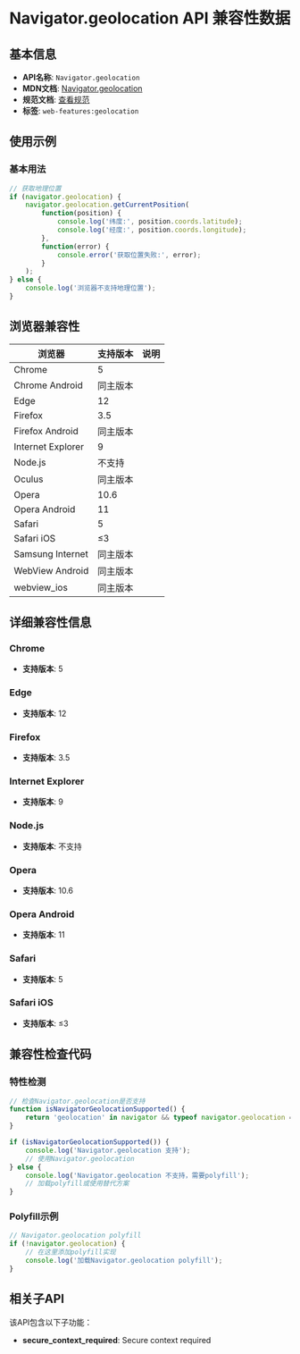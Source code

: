 # Navigator.geolocation API 兼容性数据

## 基本信息

- **API名称**: `Navigator.geolocation`
- **MDN文档**: [Navigator.geolocation](https://developer.mozilla.org/docs/Web/API/Navigator/geolocation)
- **规范文档**: [查看规范](https://w3c.github.io/geolocation/#dom-navigator-geolocation)
- **标签**: `web-features:geolocation`

## 使用示例

### 基本用法

```javascript
// 获取地理位置
if (navigator.geolocation) {
    navigator.geolocation.getCurrentPosition(
        function(position) {
            console.log('纬度:', position.coords.latitude);
            console.log('经度:', position.coords.longitude);
        },
        function(error) {
            console.error('获取位置失败:', error);
        }
    );
} else {
    console.log('浏览器不支持地理位置');
}
```

## 浏览器兼容性

| 浏览器 | 支持版本 | 说明 |
|--------|----------|------|
| Chrome | 5 |  |
| Chrome Android | 同主版本 |  |
| Edge | 12 |  |
| Firefox | 3.5 |  |
| Firefox Android | 同主版本 |  |
| Internet Explorer | 9 |  |
| Node.js | 不支持 |  |
| Oculus | 同主版本 |  |
| Opera | 10.6 |  |
| Opera Android | 11 |  |
| Safari | 5 |  |
| Safari iOS | ≤3 |  |
| Samsung Internet | 同主版本 |  |
| WebView Android | 同主版本 |  |
| webview_ios | 同主版本 |  |

## 详细兼容性信息

### Chrome

- **支持版本**: 5

### Edge

- **支持版本**: 12

### Firefox

- **支持版本**: 3.5

### Internet Explorer

- **支持版本**: 9

### Node.js

- **支持版本**: 不支持

### Opera

- **支持版本**: 10.6

### Opera Android

- **支持版本**: 11

### Safari

- **支持版本**: 5

### Safari iOS

- **支持版本**: ≤3

## 兼容性检查代码

### 特性检测

```javascript
// 检查Navigator.geolocation是否支持
function isNavigatorGeolocationSupported() {
    return 'geolocation' in navigator && typeof navigator.geolocation === 'function';
}

if (isNavigatorGeolocationSupported()) {
    console.log('Navigator.geolocation 支持');
    // 使用Navigator.geolocation
} else {
    console.log('Navigator.geolocation 不支持，需要polyfill');
    // 加载polyfill或使用替代方案
}
```

### Polyfill示例

```javascript
// Navigator.geolocation polyfill
if (!navigator.geolocation) {
    // 在这里添加polyfill实现
    console.log('加载Navigator.geolocation polyfill');
}
```

## 相关子API

该API包含以下子功能：

- **secure_context_required**: Secure context required

